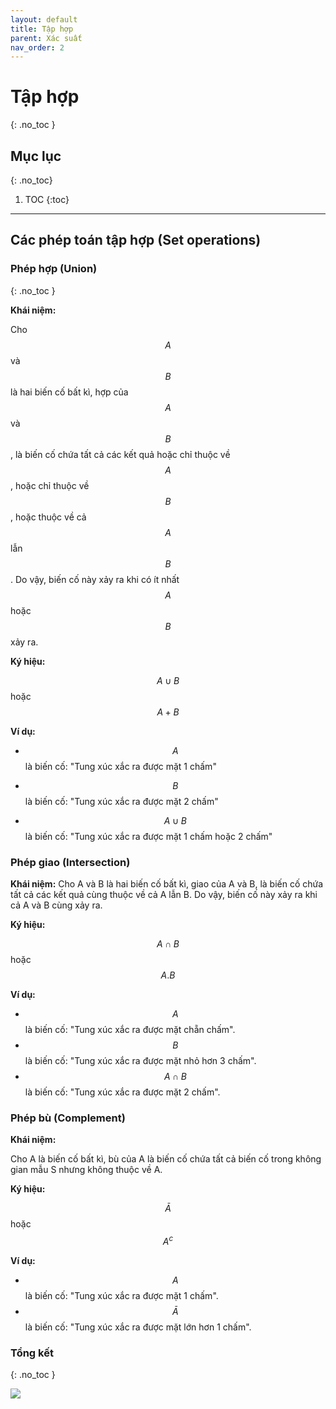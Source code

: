 ```yaml
---
layout: default
title: Tập hợp
parent: Xác suất
nav_order: 2
---
```


# Tập hợp
{: .no_toc }

## Mục lục
{: .no_toc}

1. TOC
{:toc}

<hr/> 

## Các phép toán tập hợp (Set operations)

### Phép hợp (Union)
{: .no_toc }

**Khái niệm:** 

Cho $$A$$ và $$B$$ là hai biến cố bất kì, hợp của $$A$$ và $$B$$, là biến cố chứa tất cả các kết quả hoặc chỉ thuộc về $$A$$, hoặc chỉ thuộc về $$B$$, hoặc thuộc về cả $$A$$ lẫn $$B$$. Do vậy, biến cố này xảy ra khi có ít nhất $$A$$ hoặc $$B$$ xảy ra.

**Ký hiệu:**

$$A \cup B$$ hoặc $$A + B$$

**Ví dụ:**

- $$A$$ là biến cố: "Tung xúc xắc ra được mặt 1 chấm"

- $$B$$ là biến cố: "Tung xúc xắc ra được mặt 2 chấm"

- $$A \cup B$$ là biến cố: "Tung xúc xắc ra được mặt 1 chấm hoặc 2 chấm"

### Phép giao (Intersection)

**Khái niệm:** 
Cho A và B là hai biến cố bất kì, giao của A và B, là biến cố chứa tất cả các kết quả cùng thuộc về cả A lẫn B. Do vậy, biến cố này xảy ra khi cả A và B cùng xảy ra.

**Ký hiệu:** 

$$A \cap B$$ hoặc $$A.B$$

**Ví dụ:**

- $$A$$ là biến cố: "Tung xúc xắc ra được mặt chẵn chấm".
- $$B$$ là biến cố: "Tung xúc xắc ra được mặt nhỏ hơn 3 chấm".
- $$A \cap B$$ là biến cố: "Tung xúc xắc ra được mặt 2 chấm".

### Phép bù (Complement)

**Khái niệm:** 

Cho A là biến cố bất kì, bù của A là biến cố chứa tất cả biến cố trong không gian mẫu S nhưng không thuộc về A.

**Ký hiệu:**

$$\bar{A}$$ hoặc $$A^c$$

**Ví dụ:**

- $$A$$ là biến cố: "Tung xúc xắc ra được mặt 1 chấm".
- $$\bar{A}$$ là biến cố: "Tung xúc xắc ra được mặt lớn hơn 1 chấm".


### Tổng kết 
{: .no_toc }

![](/assets/images/probability/img_1.png)
